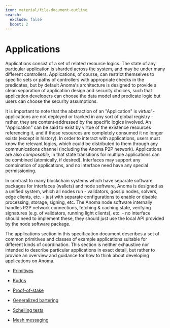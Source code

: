 ```yaml
---
icon: material/file-document-outline
search:
  exclude: false
  boost: 2
---
```


# Applications

Applications consist of a set of related resource logics. The state of any particular application is sharded across the system, and may be under many different controllers. Applications, of course, can restrict themselves to specific sets or paths of controllers with appropriate checks in the predicates, but by default Anoma's architecture is designed to provide a clean separation of application design and security choices, such that application developers can choose the data model and predicate logic but users can choose the security assumptions.

It is important to note that the abstraction of an "Application" is *virtual* - applications are not deployed or tracked in any sort of global registry - rather, they are content-addressed by the specific logics involved. An "Application" can be said to exist by virtue of the existence resources referencing it, and if those resources are completely consumed it no longer exists (except in history). In order to interact with applications, users must know the relevant logics, which could be distributed to them through any communications channel (including the Anoma P2P network). Applications are also _composable_, in that state transitions for multiple applications can be combined (atomically, if desired). Interfaces may support any combination of applications, and no interface need have any special permissioning.

In contrast to many blockchain systems which have separate software packages for interfaces (wallets) and node software, Anoma is designed as a unified system, which all nodes run - validators, gossip nodes, solvers, edge clients, etc. - just with separate configurations to enable or disable processing, storage, signing, etc. The Anoma node software internally handles P2P network connections, fetching & caching state, verifying signatures (e.g. of validators, running light clients), etc. - no interface should need to implement these, they should just use the local API provided by the node software package.

The applications section in this specification document describes a set of common primitives and classes of example applications suitable for different kinds of coordination. This section is neither exhaustive nor intended to describe particular applications in exact detail, but rather to provide an overview and guidance for how to think about developing applications on Anoma.

- [Primitives](./applications/primitives.md#primitives)

- [Kudos](./applications/kudos.md#kudos)

- [Proof-of-stake](./applications/proof-of-stake.md#proof-of-stake)

- [Generalized bartering](./applications/generalized-bartering.md#generalized-bartering)

- [Schelling tests](./applications/schelling-tests.md#schelling-tests)

- [Mesh messaging](./applications/mesh-messaging.md#mesh-messaging)
